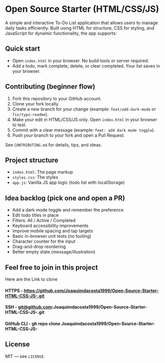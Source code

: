 # Open Source Starter (HTML/CSS/JS)

A simple and interactive To-Do List application that allows users to manage daily tasks efficiently. Built using HTML for structure, CSS for styling, and JavaScript for dynamic functionality, the app supports:

## Quick start

- Open `index.html` in your browser. No build tools or server required.
- Add a todo, mark complete, delete, or clear completed. Your list saves in your browser.

## Contributing (beginner flow)

1. Fork this repository to your GitHub account.
2. Clone your fork locally.
3. Create a new branch for your change (example: `feat/add-dark-mode` or `fix/typo-readme`).
4. Make your edit in HTML/CSS/JS only. Open `index.html` in your browser to test.
5. Commit with a clear message (example: `feat: add dark mode toggle`).
6. Push your branch to your fork and open a Pull Request.

See `CONTRIBUTING.md` for details, tips, and ideas.

## Project structure

- `index.html`: The page markup
- `styles.css`: The styles
- `app.js`: Vanilla JS app logic (todo list with localStorage)

## Idea backlog (pick one and open a PR)

- Add a dark mode toggle and remember the preference
- Edit todo titles in place
- Filters: All / Active / Completed
- Keyboard accessibility improvements
- Improve mobile spacing and tap targets
- Basic in-browser unit tests (no tooling)
- Character counter for the input
- Drag-and-drop reordering
- Better empty state (message/illustration)

## Feel free to join in this project

Here are the Link to clone
#### HTTPS - https://github.com/Joaquimdacosta1999/Open-Source-Starter-HTML-CSS-JS-.git
#### SSH - git@github.com:Joaquimdacosta1999/Open-Source-Starter-HTML-CSS-JS-.git
#### GitHub CLI - gh repo clone Joaquimdacosta1999/Open-Source-Starter-HTML-CSS-JS-

## License

MIT — see `LICENSE`.


